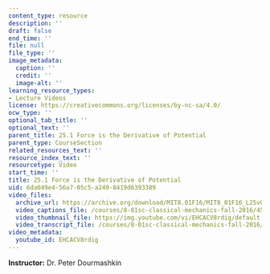 ```yaml
---
content_type: resource
description: ''
draft: false
end_time: ''
file: null
file_type: ''
image_metadata:
  caption: ''
  credit: ''
  image-alt: ''
learning_resource_types:
- Lecture Videos
license: https://creativecommons.org/licenses/by-nc-sa/4.0/
ocw_type: ''
optional_tab_title: ''
optional_text: ''
parent_title: 25.1 Force is the Derivative of Potential
parent_type: CourseSection
related_resources_text: ''
resource_index_text: ''
resourcetype: Video
start_time: ''
title: 25.1 Force is the Derivative of Potential
uid: 6da049e4-56a7-05c5-a249-8419d6393389
video_files:
  archive_url: https://archive.org/download/MIT8.01F16/MIT8_01F16_L25v01_360p.mp4
  video_captions_file: /courses/8-01sc-classical-mechanics-fall-2016/45016de3305b5330841e0b58a182034d_EHCACV8rdig.vtt
  video_thumbnail_file: https://img.youtube.com/vi/EHCACV8rdig/default.jpg
  video_transcript_file: /courses/8-01sc-classical-mechanics-fall-2016/bcc25dc1c900c6e26d351bf7495e9fd7_EHCACV8rdig.pdf
video_metadata:
  youtube_id: EHCACV8rdig
---
```

**Instructor:** Dr. Peter Dourmashkin